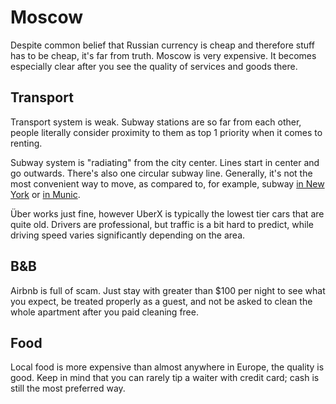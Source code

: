 # Moscow

Despite common belief that Russian currency is cheap and
therefore stuff has to be cheap, it's far from truth. Moscow is
very expensive. It becomes especially clear after you see the
quality of services and goods there.

## Transport

Transport system is weak. Subway stations are so far from each
other, people literally consider proximity to them as top 1
priority when it comes to renting.

Subway system is "radiating" from the city center. Lines start in
center and go outwards. There's also one circular subway line.
Generally, it's not the most convenient way to move, as compared
to, for example, subway [in New York](../usa/new-york.md) or [in
Munic](../germany/munich.md).

Über works just fine, however UberX is typically the lowest tier
cars that are quite old. Drivers are professional, but traffic is
a bit hard to predict, while driving speed varies significantly
depending on the area.

## B&B

Airbnb is full of scam. Just stay with greater than $100 per
night to see what you expect, be treated properly as a guest, and
not be asked to clean the whole apartment after you paid cleaning
free.

## Food

Local food is more expensive than almost anywhere in Europe, the
quality is good. Keep in mind that you can rarely tip a waiter
with credit card; cash is still the most preferred way.

